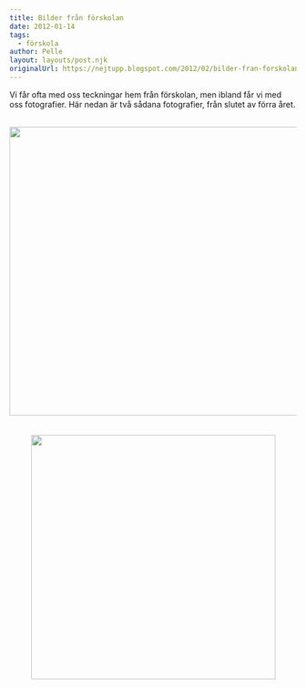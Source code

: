 ```yaml
---
title: Bilder från förskolan
date: 2012-01-14
tags: 
  - förskola	
author: Pelle
layout: layouts/post.njk
originalUrl: https://nejtupp.blogspot.com/2012/02/bilder-fran-forskolan.html
---
```


Vi får ofta med oss teckningar hem från förskolan, men ibland får vi med oss fotografier. Här nedan är två sådana fotografier, från slutet av förra året.</div><div class="separator" style="clear: both; text-align: center;"><br></div><div class="separator" style="clear: both; text-align: center;"><img src="../../../../img/A%25CC%258Ake+ma%25CC%258Alar+pa%25CC%258A+fo%25CC%2588rskolan.jpg" width="507"></div><div class="separator" style="clear: both; text-align: center;"><br></div><br><div class="separator" style="clear: both; text-align: center;"><img src="../../../../img/Tage+ko%25CC%2588tta%25CC%2588tare+16+dec+2011.jpg" width="429"></div>
